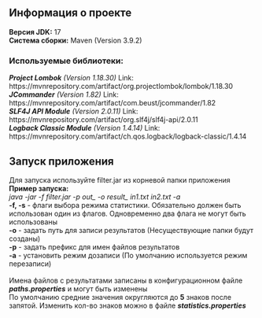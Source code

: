 <h2>Информация о проекте</h2>
<b>Версия JDK:</b> 17 <br>
<b>Система сборки:</b> Maven (Version 3.9.2) <br>
<h3>Используемые библиотеки:</h3>
<i><b>Project Lombok</b> (Version 1.18.30)</i> Link: https://mvnrepository.com/artifact/org.projectlombok/lombok/1.18.30 <br>
<i><b>JCommander</b> (Version 1.82)</i> Link: https://mvnrepository.com/artifact/com.beust/jcommander/1.82 <br>
<i><b>SLF4J API Module</b> (Version 2.0.11)</i> Link: https://mvnrepository.com/artifact/org.slf4j/slf4j-api/2.0.11 <br>
<i><b>Logback Classic Module</b> (Version 1.4.14)</i> Link: https://mvnrepository.com/artifact/ch.qos.logback/logback-classic/1.4.14 <br>

<h2>Запуск приложения</h2>
Для запуска используйте filter.jar из корневой папки приложения <br>
<b>Пример запуска:</b> <br>
<i>java -jar -f filter.jar -p out_ -o result_ in1.txt in2.txt -a</i>
<br>
<b>-f, -s</b> - флаги выбора режима статистики. Обязательно должен быть использован один из флагов. Одновременно два флага не могут быть использованы <br>
<b>-o</b> - задать путь для записи результатов (Несуществующие папки будут созданы) <br>
<b>-p</b> - задать префикс для имен файлов результатов <br>
<b>-a</b> - установить режим дозаписи (По умолчанию используется режим перезаписи) <br>
<br>
Имена файлов с результатами записаны в конфигурационном файле <b><i>paths.properties</b></i> и могут быть изменены<br>
По умолчанию средние значения округляются до <b>5</b> знаков после запятой. Изменить кол-во знаков можно в файле <b><i>statistics.properties</i></b> 
